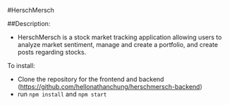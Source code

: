 #HerschMersch 

##Description:
- HerschMersch is a stock market tracking application allowing users to analyze market sentiment, manage and create a portfolio, and create posts regarding stocks.

To install:
- Clone the repository for the frontend and backend (https://github.com/hellonathanchung/herschmersch-backend)
- run `npm install` and `npm start`

